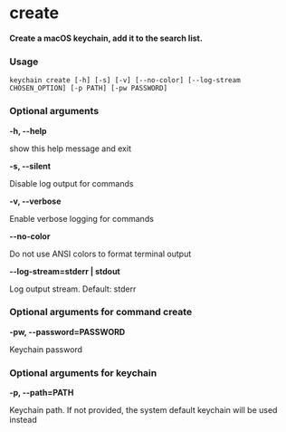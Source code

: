 
create
======


**Create a macOS keychain, add it to the search list.**
### Usage


``keychain create [-h] [-s] [-v] [--no-color] [--log-stream CHOSEN_OPTION] [-p PATH] [-pw PASSWORD] ``
### Optional arguments


**-h, --help**

show this help message and exit

**-s, --silent**

Disable log output for commands

**-v, --verbose**

Enable verbose logging for commands

**--no-color**

Do not use ANSI colors to format terminal output

**--log-stream=stderr | stdout**

Log output stream. Default: stderr
### Optional arguments for command create


**-pw, --password=PASSWORD**

Keychain password
### Optional arguments for keychain


**-p, --path=PATH**

Keychain path. If not provided, the system default keychain will be used instead